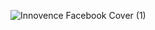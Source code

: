 ![Innovence Facebook Cover (1)](https://github.com/innovencelabs/.github/assets/29935993/ddc6691b-e07b-4b34-84b8-35f438654236)
